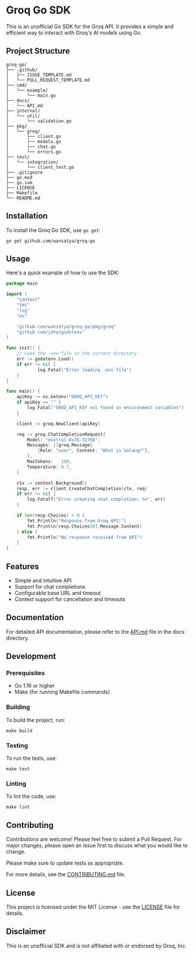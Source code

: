 # Groq Go SDK

This is an unofficial Go SDK for the Groq API. It provides a simple and efficient way to interact with Groq's AI models using Go.

## Project Structure

```
groq-go/
├── .github/
│   ├── ISSUE_TEMPLATE.md
│   └── PULL_REQUEST_TEMPLATE.md
├── cmd/
│   └── example/
│       └── main.go
├── docs/
│   └── API.md
├── internal/
│   └── util/
│       └── validation.go
├── pkg/
│   └── groq/
│       ├── client.go
│       ├── models.go
│       ├── chat.go
│       └── errors.go
├── test/
│   └── integration/
│       └── client_test.go
├── .gitignore
├── go.mod
├── go.sum
├── LICENSE
├── Makefile
└── README.md
```

## Installation

To install the Groq Go SDK, use `go get`:

```
go get github.com/wansatya/groq-go
```

## Usage

Here's a quick example of how to use the SDK:

```go
package main

import (
    "context"
    "fmt"
    "log"
    "os"

    "github.com/wansatya/groq-go/pkg/groq"
    "github.com/joho/godotenv"
)

func init() {
	// Load the .env file in the current directory
	err := godotenv.Load()
	if err != nil {
			log.Fatal("Error loading .env file")
	}
}

func main() {
    apiKey := os.Getenv("GROQ_API_KEY")
    if apiKey == "" {
        log.Fatal("GROQ_API_KEY not found in environment variables")
    }

    client := groq.NewClient(apiKey)

    req := groq.ChatCompletionRequest{
        Model: "mixtral-8x7b-32768",
        Messages: []groq.Message{
            {Role: "user", Content: "What is Golang?"},
        },
        MaxTokens:   100,
        Temperature: 0.7,
    }

    ctx := context.Background()
    resp, err := client.CreateChatCompletion(ctx, req)
    if err != nil {
        log.Fatalf("Error creating chat completion: %v", err)
    }

    if len(resp.Choices) > 0 {
        fmt.Println("Response from Groq API:")
        fmt.Println(resp.Choices[0].Message.Content)
    } else {
        fmt.Println("No response received from API")
    }
}
```

## Features

- Simple and intuitive API
- Support for chat completions
- Configurable base URL and timeout
- Context support for cancellation and timeouts

## Documentation

For detailed API documentation, please refer to the [API.md](docs/API.md) file in the docs directory.

## Development

### Prerequisites

- Go 1.16 or higher
- Make (for running Makefile commands)

### Building

To build the project, run:

```
make build
```

### Testing

To run the tests, use:

```
make test
```

### Linting

To lint the code, use:

```
make lint
```

## Contributing

Contributions are welcome! Please feel free to submit a Pull Request. For major changes, please open an issue first to discuss what you would like to change.

Please make sure to update tests as appropriate.

For more details, see the [CONTRIBUTING.md](CONTRIBUTING.md) file.

## License

This project is licensed under the MIT License - see the [LICENSE](LICENSE) file for details.

## Disclaimer

This is an unofficial SDK and is not affiliated with or endorsed by Groq, Inc.